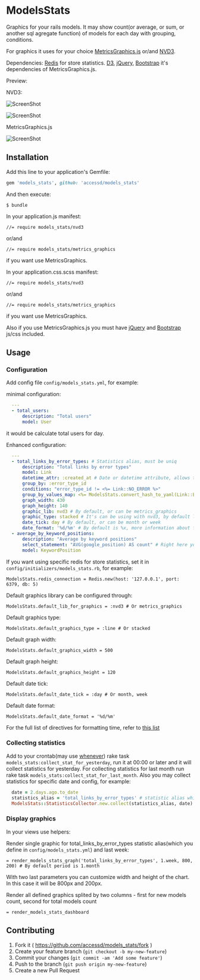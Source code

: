 # ModelsStats

Graphics for your rails models. It may show count(or average, or sum, or another sql agregate function) of models for each day with grouping, conditions.

For graphics it uses for your choice [MetricsGraphics.js](https://github.com/mozilla/metrics-graphics) or/and [NVD3](http://nvd3.org/).

Dependencies: [Redis](http://redis.io/) for store statistics.
[D3](http://d3js.org/), [jQuery](http://jquery.com/), [Bootstrap](http://getbootstrap.com/) it's dependencies of MetricsGraphics.js.

Preview:

NVD3:

![ScreenShot](https://raw.github.com/accessd/models_stats/master/doc/img/nvd3_example.png)

![ScreenShot](https://raw.github.com/accessd/models_stats/master/doc/img/nvd3_users_example.png)

MetricsGraphics.js

![ScreenShot](https://raw.github.com/accessd/models_stats/master/doc/img/mg_example.png)

## Installation

Add this line to your application's Gemfile:

```ruby
gem 'models_stats', github: 'accessd/models_stats'
```

And then execute:

    $ bundle

In your application.js manifest:

    //= require models_stats/nvd3

or/and

    //= require models_stats/metrics_graphics

if you want use MetricsGraphics.

In your application.css.scss manifest:

    //= require models_stats/nvd3

or/and

    //= require models_stats/metrics_graphics

if you want use MetricsGraphics.

Also if you use MetricsGraphics.js you must have [jQuery](http://jquery.com/) and [Bootstrap](http://getbootstrap.com/) js/css included.


## Usage

### Configuration

Add config file `config/models_stats.yml`, for example:

minimal configuration:

```yaml
  ---
  - total_users:
      description: "Total users"
      model: User
```

it would be calculate total users for day.

Enhanced configuration:

```yaml
  ---
  - total_links_by_error_types: # Statistics alias, must be uniq
      description: "Total links by error types"
      model: Link
      datetime_attr: :created_at # Date or datetime attribute, allows to calculate the count of models per day
      group_by: :error_type_id
      conditions: "error_type_id != <%= Link::NO_ERROR %>"
      group_by_values_map: <%= ModelsStats.convert_hash_to_yaml(Link::ERROR_NAMES) %> # for example maping integer field to text representation
      graph_width: 430
      graph_height: 140
      graphic_lib: nvd3 # By default, or can be metrics_graphics
      graphic_type: stacked # It's can be using with nvd3, by default line
      date_tick: day # By default, or can be month or week
      date_format: '%d/%m' # By default is %x, more information about formattting time available at https://github.com/mbostock/d3/wiki/Time-Formatting
  - average_by_keyword_positions:
      description: "Average by keyword positions"
      select_statement: "AVG(google_position) AS count" # Right here you may specify select query, `count` alias for function required
      model: KeywordPosition
```

If you want using specific redis for store statistics, set it in `config/initializers/models_stats.rb`, for example:

    ModelsStats.redis_connection = Redis.new(host: '127.0.0.1', port: 6379, db: 5)

Default graphics library can be configured through:

    ModelsStats.default_lib_for_graphics = :nvd3 # Or metrics_graphics

Default graphics type:

    ModelsStats.default_graphics_type = :line # Or stacked

Default graph width:

    ModelsStats.default_graphics_width = 500

Default graph height:

    ModelsStats.default_graphics_height = 120

Default date tick:

    ModelsStats.default_date_tick = :day # Or month, week

Default date format:

    ModelsStats.default_date_format = '%d/%m'

For the full list of directives for formatting time, refer to [this list](https://github.com/mbostock/d3/wiki/Time-Formatting)

### Collecting statistics

Add to your crontab(may use [whenever](https://github.com/javan/whenever)) rake task `models_stats:collect_stat_for_yesterday`, run it at 00:00 or later and it will collect statistics for yesterday.
For collecting statistics for last month run rake task `models_stats:collect_stat_for_last_month`.
Also you may collect statistics for specific date and config, for example:

```ruby
  date = 2.days.ago.to_date
  statistics_alias = 'total_links_by_error_types' # statistic alias which you define in `config/models_stats.yml`
  ModelsStats::StatisticsCollector.new.collect(statistics_alias, date) # By default date is yestarday
```

### Display graphics

In your views use helpers:

Render single graphic for total_links_by_error_types statistic alias(which you define in `config/models_stats.yml`) and last week:

    = render_models_stats_graph('total_links_by_error_types', 1.week, 800, 200) # By default period is 1.month

With two last parameters you can customize width and height of the chart. In this case it will be 800px and 200px.

Render all defined graphics splited by two columns - first for new models count, second for total models count

    = render_models_stats_dashboard

## Contributing

1. Fork it ( https://github.com/accessd/models_stats/fork )
2. Create your feature branch (`git checkout -b my-new-feature`)
3. Commit your changes (`git commit -am 'Add some feature'`)
4. Push to the branch (`git push origin my-new-feature`)
5. Create a new Pull Request
